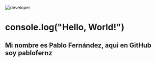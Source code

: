![developer](https://github.com/pablofernz/pablofernz/assets/122618014/1a9b7b7f-158e-4f4a-a115-4f7eea527d19)
<h1>console.log("Hello, World!") </h1>

<h2>Mi nombre es Pablo Fernández, aqui en GitHub soy pablofernz</h2>
